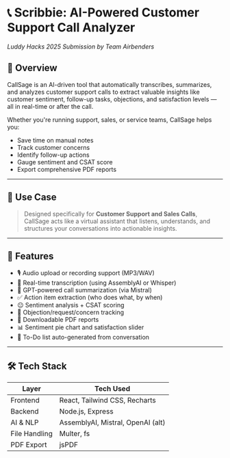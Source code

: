 # 📞 Scribbie: AI-Powered Customer Support Call Analyzer
*Luddy Hacks 2025 Submission by Team Airbenders*

## 🚀 Overview

CallSage is an AI-driven tool that automatically transcribes, summarizes, and analyzes customer support calls to extract valuable insights like customer sentiment, follow-up tasks, objections, and satisfaction levels — all in real-time or after the call.

Whether you're running support, sales, or service teams, CallSage helps you:
- Save time on manual notes
- Track customer concerns
- Identify follow-up actions
- Gauge sentiment and CSAT score
- Export comprehensive PDF reports

---

## 🎯 Use Case

> Designed specifically for **Customer Support and Sales Calls**, CallSage acts like a virtual assistant that listens, understands, and structures your conversations into actionable insights.

---

## 🧠 Features

- 🎙️ Audio upload or recording support (MP3/WAV)
- 📝 Real-time transcription (using AssemblyAI or Whisper)
- 🧾 GPT-powered call summarization (via Mistral)
- ✅ Action item extraction (who does what, by when)
- 😐 Sentiment analysis + CSAT scoring
- 📌 Objection/request/concern tracking
- 📄 Downloadable PDF reports
- 📊 Sentiment pie chart and satisfaction slider
- 🧠 To-Do list auto-generated from conversation

---

## 🛠️ Tech Stack

| Layer        | Tech Used                        |
|--------------|----------------------------------|
| Frontend     | React, Tailwind CSS, Recharts    |
| Backend      | Node.js, Express                 |
| AI & NLP     | AssemblyAI, Mistral, OpenAI (alt)|
| File Handling| Multer, fs                       |
| PDF Export   | jsPDF                            |


